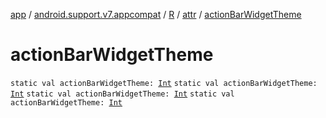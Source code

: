 [app](../../../index.md) / [android.support.v7.appcompat](../../index.md) / [R](../index.md) / [attr](index.md) / [actionBarWidgetTheme](.)

# actionBarWidgetTheme

`static val actionBarWidgetTheme: `[`Int`](https://kotlinlang.org/api/latest/jvm/stdlib/kotlin/-int/index.html)
`static val actionBarWidgetTheme: `[`Int`](https://kotlinlang.org/api/latest/jvm/stdlib/kotlin/-int/index.html)
`static val actionBarWidgetTheme: `[`Int`](https://kotlinlang.org/api/latest/jvm/stdlib/kotlin/-int/index.html)
`static val actionBarWidgetTheme: `[`Int`](https://kotlinlang.org/api/latest/jvm/stdlib/kotlin/-int/index.html)